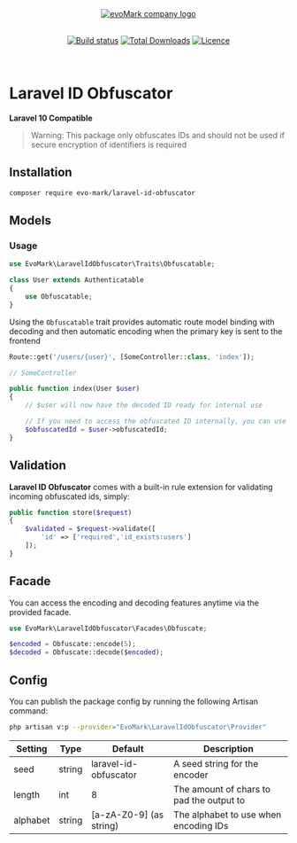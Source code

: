 <a href="https://evomark.co.uk" target="_blank" alt="Link to evoMark's website" style="text-align:center;display:block">
    <picture>
      <source media="(prefers-color-scheme: dark)" srcset="https://evomark.co.uk/wp-content/uploads/static/evomark-logo--dark.svg">
      <source media="(prefers-color-scheme: light)" srcset="https://evomark.co.uk/wp-content/uploads/static/evomark-logo--light.svg">
      <img alt="evoMark company logo" src="https://evomark.co.uk/wp-content/uploads/static/evomark-logo--light.svg" style="max-height: 50px; max-width:100%">
    </picture>
</a>
<br />
<p align="center">
    <a href="https://packagist.org/packages/evo-mark/laravel-id-obfusactor"><img src="https://img.shields.io/packagist/v/evo-mark/laravel-id-obfusactor?logo=packagist&logoColor=white" alt="Build status" /></a>
    <a href="https://packagist.org/packages/evo-mark/laravel-id-obfusactor"><img src="https://img.shields.io/packagist/dt/evo-mark/laravel-id-obfusactor" alt="Total Downloads"></a>
    <a href="https://packagist.org/packages/evo-mark/laravel-id-obfusactor"><img src="https://img.shields.io/packagist/l/evo-mark/laravel-id-obfusactor" alt="Licence"></a>
</p>
<br />

# Laravel ID Obfuscator

**Laravel 10 Compatible**

> Warning: This package only obfuscates IDs and should not be used if secure encryption of identifiers is required

## Installation

```bash
composer require evo-mark/laravel-id-obfuscator
```

## Models

### Usage

```php
use EvoMark\LaravelIdObfuscator\Traits\Obfuscatable;

class User extends Authenticatable
{
    use Obfuscatable;
}
```

Using the `Obfuscatable` trait provides automatic route model binding with decoding and then automatic encoding when the primary key is sent to the frontend

```php
Route::get('/users/{user}', [SomeController::class, 'index']);

// SomeController

public function index(User $user)
{
    // $user will now have the decoded ID ready for internal use

    // If you need to access the obfuscated ID internally, you can use
    $obfuscatedId = $user->obfuscatedId;
}
```

## Validation

**Laravel ID Obfuscator** comes with a built-in rule extension for validating incoming obfuscated ids, simply:

```php
public function store($request)
{
    $validated = $request->validate([
        'id' => ['required','id_exists:users']
    ]);
}
```

## Facade

You can access the encoding and decoding features anytime via the provided facade.

```php
use EvoMark\LaravelIdObfuscator\Facades\Obfuscate;

$encoded = Obfuscate::encode(5);
$decoded = Obfuscate::decode($encoded);
```

## Config

You can publish the package config by running the following Artisan command:

```bash
php artisan v:p --provider="EvoMark\LaravelIdObfuscator\Provider"
```

| Setting  | Type   | Default                 | Description                              |
| -------- | ------ | ----------------------- | ---------------------------------------- |
| seed     | string | laravel-id-obfuscator   | A seed string for the encoder            |
| length   | int    | 8                       | The amount of chars to pad the output to |
| alphabet | string | [a-zA-Z0-9] (as string) | The alphabet to use when encoding IDs    |
